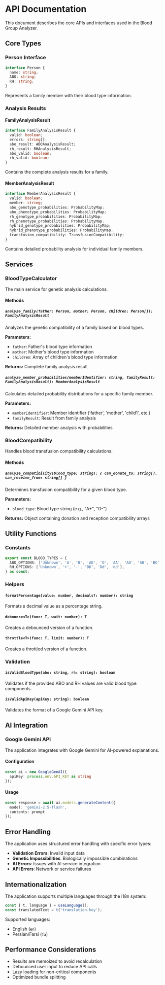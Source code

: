 # API Documentation

This document describes the core APIs and interfaces used in the Blood Group Analyzer.

## Core Types

### Person Interface

```typescript
interface Person {
  name: string;
  ABO: string;
  RH: string;
}
```

Represents a family member with their blood type information.

### Analysis Results

#### FamilyAnalysisResult

```typescript
interface FamilyAnalysisResult {
  valid: boolean;
  errors: string[];
  abo_result: ABOAnalysisResult;
  rh_result: RHAnalysisResult;
  abo_valid: boolean;
  rh_valid: boolean;
}
```

Contains the complete analysis results for a family.

#### MemberAnalysisResult

```typescript
interface MemberAnalysisResult {
  valid: boolean;
  member: string;
  abo_genotype_probabilities: ProbabilityMap;
  abo_phenotype_probabilities: ProbabilityMap;
  rh_genotype_probabilities: ProbabilityMap;
  rh_phenotype_probabilities: ProbabilityMap;
  hybrid_genotype_probabilities: ProbabilityMap;
  hybrid_phenotype_probabilities: ProbabilityMap;
  transfusion_compatibility: TransfusionCompatibility;
}
```

Contains detailed probability analysis for individual family members.

## Services

### BloodTypeCalculator

The main service for genetic analysis calculations.

#### Methods

##### `analyze_family(father: Person, mother: Person, children: Person[]): FamilyAnalysisResult`

Analyzes the genetic compatibility of a family based on blood types.

**Parameters:**
- `father`: Father's blood type information
- `mother`: Mother's blood type information  
- `children`: Array of children's blood type information

**Returns:** Complete family analysis result

##### `analyze_member_probabilities(memberIdentifier: string, familyResult: FamilyAnalysisResult): MemberAnalysisResult`

Calculates detailed probability distributions for a specific family member.

**Parameters:**
- `memberIdentifier`: Member identifier ('father', 'mother', 'child1', etc.)
- `familyResult`: Result from family analysis

**Returns:** Detailed member analysis with probabilities

### BloodCompatibility

Handles blood transfusion compatibility calculations.

#### Methods

##### `analyze_compatibility(blood_type: string): { can_donate_to: string[], can_receive_from: string[] }`

Determines transfusion compatibility for a given blood type.

**Parameters:**
- `blood_type`: Blood type string (e.g., "A+", "O-")

**Returns:** Object containing donation and reception compatibility arrays

## Utility Functions

### Constants

```typescript
export const BLOOD_TYPES = {
  ABO_OPTIONS: ['Unknown', 'A', 'B', 'AB', 'O', 'AA', 'AO', 'BB', 'BO', 'AB', 'OO'],
  RH_OPTIONS: ['Unknown', '+', '-', 'DD', 'Dd', 'dd'],
} as const;
```

### Helpers

#### `formatPercentage(value: number, decimals?: number): string`

Formats a decimal value as a percentage string.

#### `debounce<T>(func: T, wait: number): T`

Creates a debounced version of a function.

#### `throttle<T>(func: T, limit: number): T`

Creates a throttled version of a function.

### Validation

#### `isValidBloodType(abo: string, rh: string): boolean`

Validates if the provided ABO and RH values are valid blood type components.

#### `isValidApiKey(apiKey: string): boolean`

Validates the format of a Google Gemini API key.

## AI Integration

### Google Gemini API

The application integrates with Google Gemini for AI-powered explanations.

#### Configuration

```typescript
const ai = new GoogleGenAI({ 
  apiKey: process.env.API_KEY as string 
});
```

#### Usage

```typescript
const response = await ai.models.generateContent({
  model: 'gemini-2.5-flash',
  contents: prompt
});
```

## Error Handling

The application uses structured error handling with specific error types:

- **Validation Errors**: Invalid input data
- **Genetic Impossibilities**: Biologically impossible combinations
- **AI Errors**: Issues with AI service integration
- **API Errors**: Network or service failures

## Internationalization

The application supports multiple languages through the i18n system:

```typescript
const { t, language } = useLanguage();
const translatedText = t('translation.key');
```

Supported languages:
- English (`en`)
- Persian/Farsi (`fa`)

## Performance Considerations

- Results are memoized to avoid recalculation
- Debounced user input to reduce API calls
- Lazy loading for non-critical components
- Optimized bundle splitting
